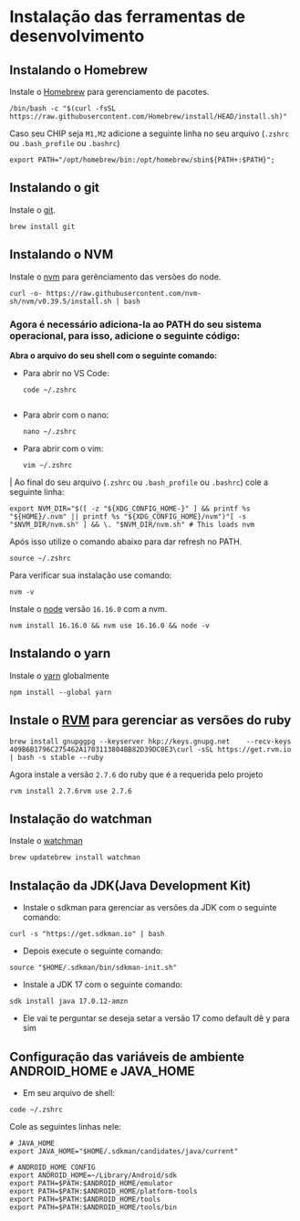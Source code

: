 # Instalação das ferramentas de desenvolvimento


## Instalando o Homebrew
Instale o [Homebrew](https://brew.sh "https://brew.sh/") para gerenciamento de pacotes.

```
/bin/bash -c "$(curl -fsSL https://raw.githubusercontent.com/Homebrew/install/HEAD/install.sh)"
```

Caso seu CHIP seja `M1,M2` adicione a seguinte linha no seu arquivo (`.zshrc` ou `.bash_profile` ou `.bashrc`)

```
export PATH="/opt/homebrew/bin:/opt/homebrew/sbin${PATH+:$PATH}";
```

## Instalando o git
Instale o [git](https://git-scm.com "https://git-scm.com/").

```
brew install git
```

## Instalando o NVM
Instale o [nvm](https://github.com/nvm-sh/nvm "https://github.com/nvm-sh/nvm") para gerênciamento das versões do node.

```
curl -o- https://raw.githubusercontent.com/nvm-sh/nvm/v0.39.5/install.sh | bash
```

### Agora é necessário adiciona-la ao PATH do seu sistema operacional, para isso, adicione o seguinte código:

**Abra o arquivo do seu shell com o seguinte comando:**

- Para abrir no VS Code:  
  ```shell
  code ~/.zshrc


- Para abrir com o nano:  
  ```shell
  nano ~/.zshrc

- Para abrir com o vim:  
  ```shell
  vim ~/.zshrc

| Ao final do seu arquivo (`.zshrc` ou `.bash_profile` ou `.bashrc`) cole a seguinte linha:

```shell
export NVM_DIR="$([ -z "${XDG_CONFIG_HOME-}" ] && printf %s "${HOME}/.nvm" || printf %s "${XDG_CONFIG_HOME}/nvm")"[ -s "$NVM_DIR/nvm.sh" ] && \. "$NVM_DIR/nvm.sh" # This loads nvm
```


Após isso utilize o comando abaixo para dar refresh no PATH.

```shell 
source ~/.zshrc
```

Para verificar sua instalação use comando:

```shell
nvm -v
```

Instale o [node](https://nodejs.org "https://nodejs.org/") versão `16.16.0` com a nvm.

```shell
nvm install 16.16.0 && nvm use 16.16.0 && node -v
```


## Instalando o yarn
Instale o [yarn](https://classic.yarnpkg.com "https://classic.yarnpkg.com/") globalmente

```shell
npm install --global yarn
```

## Instale o [RVM](https://rvm.io/ "https://rvm.io/") para gerenciar as versões do ruby

```shell
brew install gnupggpg --keyserver hkp://keys.gnupg.net    --recv-keys 409B6B1796C275462A1703113804BB82D39DC0E3\curl -sSL https://get.rvm.io | bash -s stable --ruby
```

Agora instale a versão `2.7.6` do ruby que é a requerida pelo projeto

```
rvm install 2.7.6rvm use 2.7.6
```

## Instalação do watchman

Instale o [watchman](https://facebook.github.io/watchman/"https://facebook.github.io/watchman/")

```shell
brew updatebrew install watchman
```

## Instalação da JDK(Java Development Kit) 

- Instale o sdkman para gerenciar as versões da JDK com o seguinte comando:

```shell
curl -s "https://get.sdkman.io" | bash
```

- Depois execute o seguinte comando:

```shell
source "$HOME/.sdkman/bin/sdkman-init.sh"
```

- Instale a JDK 17 com o seguinte comando:

```shell
sdk install java 17.0.12-amzn
```

- Ele vai te perguntar se deseja setar a versão 17 como default dê y para sim


## Configuração das variáveis de ambiente ANDROID_HOME e JAVA_HOME

- Em seu arquivo de shell:
```shell
code ~/.zshrc
```

Cole as seguintes linhas nele:
```shell
# JAVA_HOME
export JAVA_HOME="$HOME/.sdkman/candidates/java/current"
```

```shell
# ANDROID_HOME CONFIG
export ANDROID_HOME=~/Library/Android/sdk
export PATH=$PATH:$ANDROID_HOME/emulator
export PATH=$PATH:$ANDROID_HOME/platform-tools
export PATH=$PATH:$ANDROID_HOME/tools
export PATH=$PATH:$ANDROID_HOME/tools/bin
```